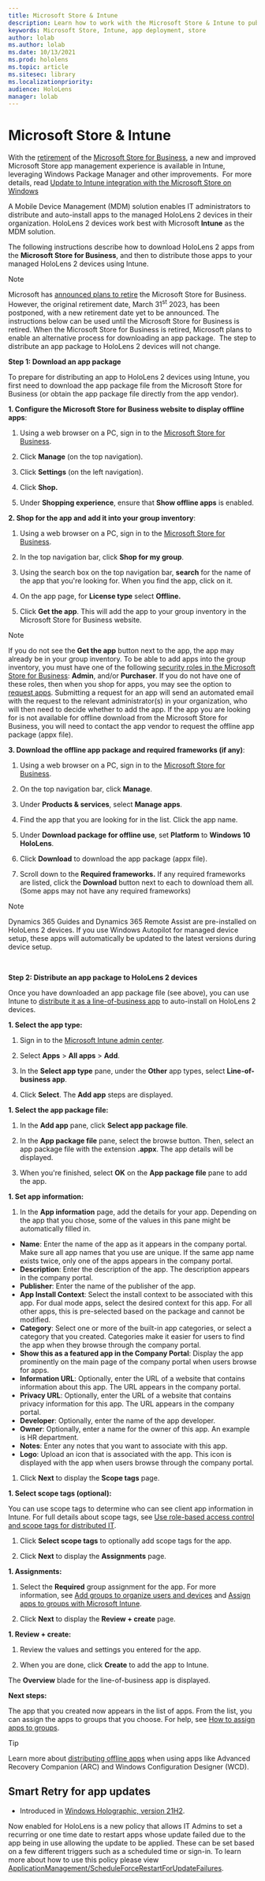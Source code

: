 ```yaml
---
title: Microsoft Store & Intune
description: Learn how to work with the Microsoft Store & Intune to publish your mixed reality applications to your business. 
keywords: Microsoft Store, Intune, app deployment, store
author: lolab
ms.author: lolab
ms.date: 10/13/2021
ms.prod: hololens
ms.topic: article
ms.sitesec: library
ms.localizationpriority:
audience: HoloLens
manager: lolab
---
```


# Microsoft Store & Intune

With the [retirement](https://techcommunity.microsoft.com/t5/intune-customer-success/adding-your-microsoft-store-for-business-and-education-apps-to/ba-p/3788506) of the [Microsoft Store for Business](/microsoft-store/microsoft-store-for-business-overview), a new and improved Microsoft Store app management experience is available in Intune, leveraging Windows Package Manager and other improvements.  For more details, read [Update to Intune integration with the Microsoft Store on Windows](https://techcommunity.microsoft.com/t5/windows-it-pro-blog/update-to-intune-integration-with-the-microsoft-store-on-windows/ba-p/3585077)

A Mobile Device Management (MDM) solution enables IT administrators to distribute and auto-install apps to the managed HoloLens 2 devices in their organization. HoloLens 2 devices work best with Microsoft __Intune__ as the MDM solution.

The following instructions describe how to download HoloLens 2 apps from the __Microsoft Store for Business__, and then to distribute those apps to your managed HoloLens 2 devices using Intune.

> [!Note]
> Microsoft has [announced plans to retire](https://techcommunity.microsoft.com/t5/windows-it-pro-blog/support-tip-microsoft-store-for-business-retirement-and-windows/ba-p/3662691) the Microsoft Store for Business.   However, the original retirement date, March 31<sup>st</sup> 2023, has been postponed, with a new retirement date yet to be announced. The instructions below can be used until the Microsoft Store for Business is retired. 
> When the Microsoft Store for Business is retired, Microsoft plans to enable an alternative process for downloading an app package.  The step to distribute an app package to HoloLens 2 devices will not change.

__Step 1: Download an app package__

To prepare for distributing an app to HoloLens 2 devices using Intune, you first need to download the app package file from the Microsoft Store for Business (or obtain the app package file directly from the app vendor).

__1. Configure the Microsoft Store for Business website to display offline apps__:

   1. Using a web browser on a PC, sign in to the [Microsoft Store for Business](https://businessstore.microsoft.com/).

   1. Click __Manage__ (on the top navigation).

   1. Click __Settings__ (on the left navigation).

   1. Click __Shop.__

   1. Under __Shopping experience__, ensure that __Show offline apps__ is enabled.

__2. Shop for the app and add it into your group inventory__:

   1. Using a web browser on a PC, sign in to the [Microsoft Store for Business](https://businessstore.microsoft.com/).

   1. In the top navigation bar, click __Shop for my group__.

   1. Using the search box on the top navigation bar, __search__ for the name of the app that you're looking for. When you find the app, click on it.

   1. On the app page, for __License type__ select __Offline.__

   1. Click __Get the app__. This will add the app to your group inventory in the Microsoft Store for Business website.

> [!NOTE]
> If you do not see the **Get the app** button next to the app, the app may already be in your group inventory.
> To be able to add apps into the group inventory, you must have one of the following [security roles in the Microsoft Store for Business](/microsoft-store/roles-and-permissions-microsoft-store-for-business): **Admin**, and/or **Purchaser**. If you do not have one of these roles, then when you shop for apps, you may see the option to [request apps](/microsoft-store/acquire-apps-microsoft-store-for-business). Submitting a request for an app will send an automated email with the request to the relevant administrator(s) in your organization, who will then need to decide whether to add the app.
> If the app you are looking for is not available for offline download from the Microsoft Store for Business, you will need to contact the app vendor to request the offline app package (appx file).

__3. Download the offline app package and required frameworks (if any)__:

   1. Using a web browser on a PC, sign in to the [Microsoft Store for Business](https://businessstore.microsoft.com/).

   1. On the top navigation bar, click __Manage__.

   1. Under __Products & services__, select __Manage apps__.

   1. Find the app that you are looking for in the list. Click the app name.

   1. Under __Download package for offline use__, set __Platform__ to __Windows 10 HoloLens__.

   1. Click __Download__ to download the app package (appx file).

   1. Scroll down to the __Required frameworks.__ If any required frameworks are listed, click the __Download__ button next to each to download them all. (Some apps may not have any required frameworks)

> [!NOTE]
> Dynamics 365 Guides and Dynamics 365 Remote Assist are pre-installed on HoloLens 2 devices. If you use Windows Autopilot for managed device setup, these apps will automatically be updated to the latest versions during device setup.

 

__Step 2: Distribute an app package to HoloLens 2 devices__

Once you have downloaded an app package file (see above), you can use Intune to [distribute it as a line-of-business app](/mem/intune/apps/lob-apps-windows) to auto-install on HoloLens 2 devices.

__1. Select the app type:__

   1. Sign in to the [Microsoft Intune admin center](https://go.microsoft.com/fwlink/?linkid=2109431).

   1. Select __Apps__ > __All apps__ > __Add__.

   1. In the __Select app type__ pane, under the __Other__ app types, select __Line-of-business app__.

   1. Click __Select__. The __Add app__ steps are displayed.

__1. Select the app package file:__

   1. In the __Add app__ pane, click __Select app package file__.

   1. In the __App package file__ pane, select the browse button. Then, select an app package file with the extension __.appx__. The app details will be displayed.

   1. When you're finished, select __OK__ on the __App package file__ pane to add the app.

__1. Set app information:__

   1. In the __App information__ page, add the details for your app. Depending on the app that you chose, some of the values in this pane might be automatically filled in.

   - __Name__: Enter the name of the app as it appears in the company portal. Make sure all app names that you use are unique. If the same app name exists twice, only one of the apps appears in the company portal.
   - __Description__: Enter the description of the app. The description appears in the company portal.
   - __Publisher__: Enter the name of the publisher of the app.
   - __App Install Context__: Select the install context to be associated with this app. For dual mode apps, select the desired context for this app. For all other apps, this is pre-selected based on the package and cannot be modified.
   - __Category__: Select one or more of the built-in app categories, or select a category that you created. Categories make it easier for users to find the app when they browse through the company portal.
   - __Show this as a featured app in the Company Portal__: Display the app prominently on the main page of the company portal when users browse for apps.
   - __Information URL__: Optionally, enter the URL of a website that contains information about this app. The URL appears in the company portal.
   - __Privacy URL__: Optionally, enter the URL of a website that contains privacy information for this app. The URL appears in the company portal.
   - __Developer__: Optionally, enter the name of the app developer.
   - __Owner__: Optionally, enter a name for the owner of this app. An example is HR department.
   - __Notes__: Enter any notes that you want to associate with this app.
   - __Logo__: Upload an icon that is associated with the app. This icon is displayed with the app when users browse through the company portal.

   1. Click __Next__ to display the __Scope tags__ page.

__1. Select scope tags (optional):__

You can use scope tags to determine who can see client app information in Intune. For full details about scope tags, see [Use role-based access control and scope tags for distributed IT](/mem/intune/fundamentals/scope-tags).

   1. Click __Select scope tags__ to optionally add scope tags for the app.

   1. Click __Next__ to display the __Assignments__ page.

__1. Assignments:__

   1. Select the __Required__ group assignment for the app. For more information, see [Add groups to organize users and devices](/mem/intune/fundamentals/groups-add) and [Assign apps to groups with Microsoft Intune](/mem/intune/apps/apps-deploy).

   1. Click __Next__ to display the __Review + create__ page.

__1. Review + create:__

   1. Review the values and settings you entered for the app.

   1. When you are done, click __Create__ to add the app to Intune.

The __Overview__ blade for the line-of-business app is displayed.


__Next steps:__

The app that you created now appears in the list of apps. From the list, you can assign the apps to groups that you choose. For help, see [How to assign apps to groups](/mem/intune/apps/apps-deploy).

> [!Tip]
> Learn more about [distributing offline apps](/microsoft-store/distribute-offline-apps) when using apps like Advanced Recovery Companion (ARC) and Windows Configuration Designer (WCD).

## Smart Retry for app updates

- Introduced in [Windows Holographic, version 21H2](hololens-release-notes.md#windows-holographic-version-21h2).

Now enabled for HoloLens is a new policy that allows IT Admins to set a recurring or one time date to restart apps whose update failed due to the app being in use allowing the update to be applied. These can be set based on a few different triggers such as a scheduled time or sign-in. To learn more about how to use this policy please view [ApplicationManagement/ScheduleForceRestartForUpdateFailures](/windows/client-management/mdm/policy-csp-applicationmanagement#applicationmanagement-scheduleforcerestartforupdatefailures).